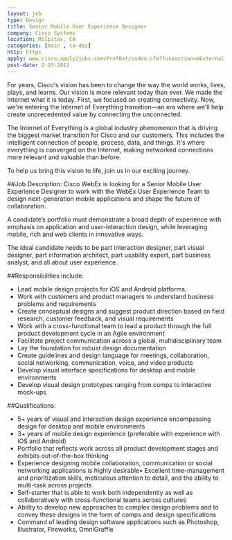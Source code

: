 ```yaml
---
layout: job
type: Design
title: Senior Mobile User Experience Designer
company: Cisco Systems
location: Milpitas, CA
categories: [main , ca-des]
http: https
apply: www.cisco.apply2jobs.com/ProfExt/index.cfm?fuseaction=mExternal.showJob&RID=939494&CurrentPage=42
post-date: 2-15-2013
---
```


For years, Cisco's vision has been to change the way the world works, lives, plays, and learns. Our vision is more relevant today than ever. We made the Internet what it is today. First, we focused on creating connectivity. Now, we're entering the Internet of Everything transition—an era where we'll help create unprecedented value by connecting the unconnected.

The Internet of Everything is a global industry phenomenon that is driving the biggest market transition for Cisco and our customers. This includes the intelligent connection of people, process, data, and things. It's where everything is converged on the Internet, making networked connections more relevant and valuable than before.

To help us bring this vision to life, join us in our exciting journey.

##Job Description: 
Cisco WebEx is looking for a Senior Mobile User Experience Designer to work with the WebEx User Experience Team to design next-generation mobile applications and shape the future of collaboration.

A candidate’s portfolio must demonstrate a broad depth of experience with emphasis on application and user-interaction design, while leveraging mobile, rich and web clients in innovative ways. 

The ideal candidate needs to be part interaction designer, part visual designer, part information architect, part usability expert, part business analyst, and all about user experience.

##Responsibilities include:
* Lead mobile design projects for iOS and Android platforms.
* Work with customers and product managers to understand business problems and requirements
* Create conceptual designs and suggest product direction based on field research, customer feedback, and visual requirements
* Work with a cross-functional team to lead a product through the full product development cycle in an Agile environment
* Facilitate project communication across a global, multidisciplinary team
* Lay the foundation for robust design documentation
* Create guidelines and design language for meetings, collaboration, social networking, communication, voice, and video products
* Develop visual interface specifications for desktop and mobile environments
* Develop visual design prototypes ranging from comps to interactive mock-ups

##Qualifications:
* 5+ years of visual and interaction design experience encompassing design for desktop and mobile environments
* 3+ years of mobile design experience (preferable with experience with iOS and Android)
* Portfolio that reflects work across all product development stages and exhibits out-of-the-box thinking
* Experience designing mobile collaboration, communication or social networking applications is highly desirable•	Excellent time-management and prioritization skills, meticulous attention to detail, and the ability to multi-task across projects
* Self-starter that is able to work both independently as well as collaboratively with cross-functional teams across cultures
* Ability to develop new approaches to complex design problems and to convey these designs in the form of comps and design specifications
* Command of leading design software applications such as Photoshop, Illustrator, Fireworks, OmniGraffle
